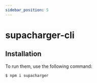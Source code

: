```yaml
---
sidebar_position: 5
---
```


# supacharger-cli

## Installation

To run them, use the following command:

```bash
$ npm i supacharger
```

